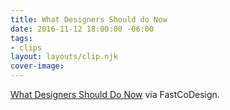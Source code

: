 ```yaml
---
title: What Designers Should do Now
date: 2016-11-12 18:00:00 -06:00
tags:
- clips
layout: layouts/clip.njk
cover-image: 
---
```


[What Designers Should Do Now](https://www.fastcodesign.com/3065502/what-designers-should-do-now) via FastCoDesign.